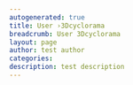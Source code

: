 ```yaml
---
autogenerated: true
title: User ›3Dcyclorama
breadcrumb: User 3Dcyclorama
layout: page
author: test author
categories: 
description: test description
---
```



